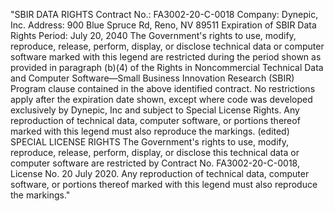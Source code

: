 "SBIR DATA RIGHTS
Contract No.: FA3002-20-C-0018
Company: Dynepic, Inc.
Address: 900 Blue Spruce Rd, Reno, NV 89511
Expiration of SBIR Data Rights Period: July 20, 2040
                    The Government's rights to use, modify, reproduce, release, perform, display, or disclose technical data or computer software marked with this legend are restricted during the period shown as provided in paragraph (b)(4) of the Rights in Noncommercial Technical Data and Computer Software—Small Business Innovation Research (SBIR) Program clause contained in the above identified contract.  No restrictions apply after the expiration date shown, except where code was developed exclusively by Dynepic, Inc and subject to Special License Rights.  Any reproduction of technical data, computer software, or portions thereof marked with this legend must also reproduce the markings. (edited)
SPECIAL LICENSE RIGHTS
The Government's rights to use, modify, reproduce, release, perform, display, or disclose this technical data or computer software  are restricted by Contract No. FA3002-20-C-0018, License No. 20 July 2020.  Any reproduction of technical data, computer software, or portions thereof marked with this legend must also reproduce the markings."
